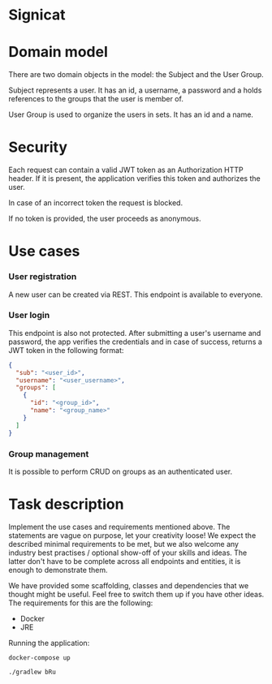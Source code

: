 # Signicat
# Domain model

There are two domain objects in the model: the Subject and the User Group.

Subject represents a user. It has an id, a username, a password and a holds references to the groups that the user is member of.

User Group is used to organize the users in sets. It has an id and a name. 

# Security

Each request can contain a valid JWT token as an Authorization HTTP header. If it is present, 
the application verifies this token and authorizes the user.

In case of an incorrect token the request is blocked.

If no token is provided, the user proceeds as anonymous.

# Use cases

### User registration

A new user can be created via REST. This endpoint is available to everyone.

### User login

This endpoint is also not protected. After submitting a user's username and password, the app verifies the credentials and
in case of success, returns a JWT token in the following format:

```json
{
  "sub": "<user_id>",
  "username": "<user_username>",
  "groups": [
    {
      "id": "<group_id>",
      "name": "<group_name>"
    }
  ]
}
```

### Group management

It is possible to perform CRUD on groups as an authenticated user.

# Task description

Implement the use cases and requirements mentioned above. The statements are vague on purpose, let your creativity loose!
We expect the described minimal requirements to be met, but we also welcome any industry best practises / optional show-off
of your skills and ideas. The latter don't have to be complete across all endpoints and entities, it is enough to demonstrate them.

We have provided some scaffolding, classes and dependencies that we thought might be useful. 
Feel free to switch them up if you have other ideas. The requirements for this are the following:

* Docker
* JRE

Running the application:

```docker-compose up```

```./gradlew bRu```
